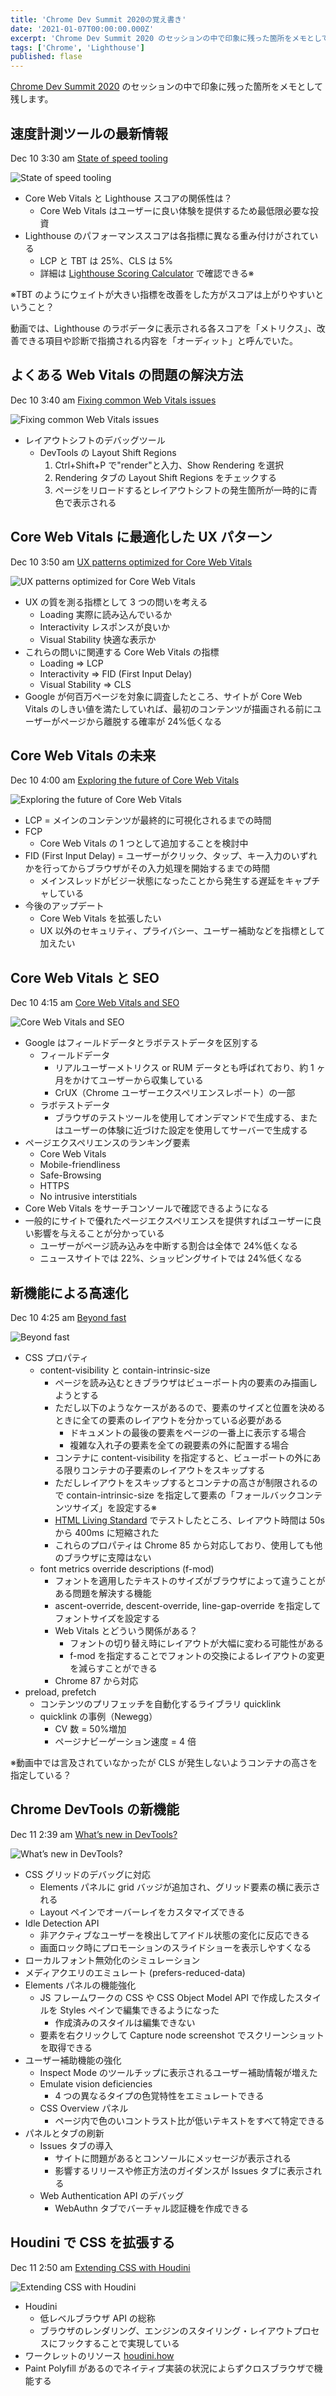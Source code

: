 ```yaml
---
title: 'Chrome Dev Summit 2020の覚え書き'
date: '2021-01-07T00:00:00.000Z'
excerpt: 'Chrome Dev Summit 2020 のセッションの中で印象に残った箇所をメモとして残します。'
tags: ['Chrome', 'Lighthouse']
published: flase
---
```


[Chrome Dev Summit 2020](https://developer.chrome.com/devsummit/schedule/) のセッションの中で印象に残った箇所をメモとして残します。

## 速度計測ツールの最新情報

Dec 10 3:30 am [State of speed tooling](https://developer.chrome.com/devsummit/sessions/state-of-speed-tooling/)

![State of speed tooling](https://img.youtube.com/vi/_G3X_IsozKk/hqdefault.jpg)

- Core Web Vitals と Lighthouse スコアの関係性は？
  - Core Web Vitals はユーザーに良い体験を提供するため最低限必要な投資
- Lighthouse のパフォーマンススコアは各指標に異なる重み付けがされている
  - LCP と TBT は 25%、CLS は 5%
  - 詳細は [Lighthouse Scoring Calculator](https://googlechrome.github.io/lighthouse/scorecalc/) で確認できる※

※TBT のようにウェイトが大きい指標を改善をした方がスコアは上がりやすいということ？

動画では、Lighthouse のラボデータに表示される各スコアを「メトリクス」、改善できる項目や診断で指摘される内容を「オーディット」と呼んでいた。

## よくある Web Vitals の問題の解決方法

Dec 10 3:40 am [Fixing common Web Vitals issues](https://developer.chrome.com/devsummit/sessions/fixing-common-web-vitals-issues/)

![Fixing common Web Vitals issues](https://img.youtube.com/vi/IB3e8SAdBaE/hqdefault.jpg)

- レイアウトシフトのデバッグツール
  - DevTools の Layout Shift Regions
    1. Ctrl+Shift+P で"render"と入力、Show Rendering を選択
    1. Rendering タブの Layout Shift Regions をチェックする
    1. ページをリロードするとレイアウトシフトの発生箇所が一時的に青色で表示される

## Core Web Vitals に最適化した UX パターン

Dec 10 3:50 am [UX patterns optimized for Core Web Vitals](https://developer.chrome.com/devsummit/sessions/ux-patterns-for-core-web-vitals/)

![UX patterns optimized for Core Web Vitals](https://img.youtube.com/vi/EUxrBG_98hQ/hqdefault.jpg)

- UX の質を測る指標として 3 つの問いを考える
  - Loading 実際に読み込んでいるか
  - Interactivity レスポンスが良いか
  - Visual Stability 快適な表示か
- これらの問いに関連する Core Web Vitals の指標
  - Loading => LCP
  - Interactivity => FID (First Input Delay)
  - Visual Stability => CLS
- Google が何百万ページを対象に調査したところ、サイトが Core Web Vitals のしきい値を満たしていれば、最初のコンテンツが描画される前にユーザーがページから離脱する確率が 24%低くなる

## Core Web Vitals の未来

Dec 10 4:00 am [Exploring the future of Core Web Vitals](https://developer.chrome.com/devsummit/sessions/future-of-core-web-vitals/)

![Exploring the future of Core Web Vitals](https://img.youtube.com/vi/iNfz9tg-wyg/hqdefault.jpg)

- LCP = メインのコンテンツが最終的に可視化されるまでの時間
- FCP
  - Core Web Vitals の 1 つとして追加することを検討中
- FID (First Input Delay) = ユーザーがクリック、タップ、キー入力のいずれかを行ってからブラウザがその入力処理を開始するまでの時間
  - メインスレッドがビジー状態になったことから発生する遅延をキャプチャしている
- 今後のアップデート
  - Core Web Vitals を拡張したい
  - UX 以外のセキュリティ、プライバシー、ユーザー補助などを指標として加えたい

## Core Web Vitals と SEO

Dec 10 4:15 am [Core Web Vitals and SEO](https://developer.chrome.com/devsummit/sessions/core-web-vitals-and-seo/)

![Core Web Vitals and SEO](https://img.youtube.com/vi/ggpZA5U2rZk/hqdefault.jpg)

- Google はフィールドデータとラボテストデータを区別する
  - フィールドデータ
    - リアルユーザーメトリクス or RUM データとも呼ばれており、約 1 ヶ月をかけてユーザーから収集している
    - CrUX（Chrome ユーザーエクスペリエンスレポート）の一部
  - ラボテストデータ
    - ブラウザのテストツールを使用してオンデマンドで生成する、またはユーザーの体験に近づけた設定を使用してサーバーで生成する
- ページエクスペリエンスのランキング要素
  - Core Web Vitals
  - Mobile-friendliness
  - Safe-Browsing
  - HTTPS
  - No intrusive interstitials
- Core Web Vitals をサーチコンソールで確認できるようになる
- 一般的にサイトで優れたページエクスペリエンスを提供すればユーザーに良い影響を与えることが分かっている
  - ユーザーがページ読み込みを中断する割合は全体で 24%低くなる
  - ニュースサイトでは 22%、ショッピングサイトでは 24%低くなる

## 新機能による高速化

Dec 10 4:25 am [Beyond fast](https://developer.chrome.com/devsummit/sessions/beyond-fast/)

![Beyond fast](https://img.youtube.com/vi/Z6wjUOSh9Tk/hqdefault.jpg)

- CSS プロパティ
  - content-visibility と contain-intrinsic-size
    - ページを読み込むときブラウザはビューポート内の要素のみ描画しようとする
    - ただし以下のようなケースがあるので、要素のサイズと位置を決めるときに全ての要素のレイアウトを分かっている必要がある
      - ドキュメントの最後の要素をページの一番上に表示する場合
      - 複雑な入れ子の要素を全ての親要素の外に配置する場合
    - コンテナに content-visibility を指定すると、ビューポートの外にある限りコンテナの子要素のレイアウトをスキップする
    - ただしレイアウトをスキップするとコンテナの高さが制限されるので contain-intrinsic-size を指定して要素の「フォールバックコンテンツサイズ」を設定する※
    - [HTML Living Standard](https://html.spec.whatwg.org/multipage/) でテストしたところ、レイアウト時間は 50s から 400ms に短縮された
    - これらのプロパティは Chrome 85 から対応しており、使用しても他のブラウザに支障はない
  - font metrics override descriptions (f-mod)
    - フォントを適用したテキストのサイズがブラウザによって違うことがある問題を解決する機能
    - ascent-override, descent-override, line-gap-override を指定してフォントサイズを設定する
    - Web Vitals とどういう関係がある？
      - フォントの切り替え時にレイアウトが大幅に変わる可能性がある
      - f-mod を指定することでフォントの交換によるレイアウトの変更を減らすことができる
    - Chrome 87 から対応
- preload, prefetch
  - コンテンツのプリフェッチを自動化するライブラリ quicklink
  - quicklink の事例（Newegg）
    - CV 数 = 50%増加
    - ページナビーゲーション速度 = 4 倍

※動画中では言及されていなかったが CLS が発生しないようコンテナの高さを指定している？

## Chrome DevTools の新機能

Dec 11 2:39 am [What’s new in DevTools?](https://developer.chrome.com/devsummit/sessions/whats-new-in-devtools/)

![What’s new in DevTools?](https://img.youtube.com/vi/QsOF9SJJdAA/hqdefault.jpg)

- CSS グリッドのデバッグに対応
  - Elements パネルに grid バッジが追加され、グリッド要素の横に表示される
  - Layout ペインでオーバーレイをカスタマイズできる
- Idle Detection API
  - 非アクティブなユーザーを検出してアイドル状態の変化に反応できる
  - 画面ロック時にプロモーションのスライドショーを表示しやすくなる
- ローカルフォント無効化のシミュレーション
- メディアクエリのエミュレート (prefers-reduced-data)
- Elements パネルの機能強化
  - JS フレームワークの CSS や CSS Object Model API で作成したスタイルを Styles ペインで編集できるようになった
    - 作成済みのスタイルは編集できない
  - 要素を右クリックして Capture node screenshot でスクリーンショットを取得できる
- ユーザー補助機能の強化
  - Inspect Mode のツールチップに表示されるユーザー補助情報が増えた
  - Emulate vision deficiencies
    - 4 つの異なるタイプの色覚特性をエミュレートできる
  - CSS Overview パネル
    - ページ内で色のいコントラスト比が低いテキストをすべて特定できる
- パネルとタブの刷新
  - Issues タブの導入
    - サイトに問題があるとコンソールにメッセージが表示される
    - 影響するリリースや修正方法のガイダンスが Issues タブに表示される
  - Web Authentication API のデバッグ
    - WebAuthn タブでバーチャル認証機を作成できる

## Houdini で CSS を拡張する

Dec 11 2:50 am [Extending CSS with Houdini](https://developer.chrome.com/devsummit/sessions/extending-css-with-houdini/)

![Extending CSS with Houdini](https://img.youtube.com/vi/5eBar5TI71M/hqdefault.jpg)

- Houdini
  - 低レベルブラウザ API の総称
  - ブラウザのレンダリング、エンジンのスタイリング・レイアウトプロセスにフックすることで実現している
- ワークレットのリソース [houdini.how](https://houdini.how/)
- Paint Polyfill があるのでネイティブ実装の状況によらずクロスブラウザで機能する
